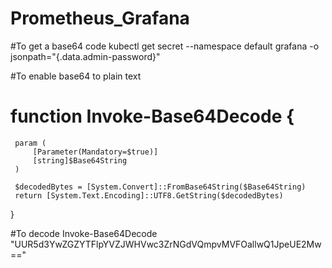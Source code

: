 # Prometheus_Grafana

#To get a base64 code  kubectl get secret --namespace default grafana -o jsonpath="{.data.admin-password}"

#To enable base64 to plain text

# function Invoke-Base64Decode {
     param (
         [Parameter(Mandatory=$true)]
         [string]$Base64String
     )

     $decodedBytes = [System.Convert]::FromBase64String($Base64String)
     return [System.Text.Encoding]::UTF8.GetString($decodedBytes)
 } 

#To decode    Invoke-Base64Decode "UUR5d3YwZGZYTFlpYVZJWHVwc3ZrNGdVQmpvMVFOallwQ1JpeUE2Mw=="

